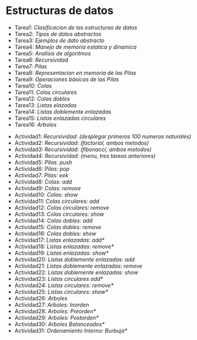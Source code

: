 <h1>Estructuras de datos</h1>
<ul>
  <li b>Tarea1: </b> <i> Clasificacion de las estructuras de datos</i>
  <li b>Tarea2: </b> <i> Tipos de datos abstractos</i>
  <li b>Tarea3: </b> <i> Ejemplos de dato abstracto</i>
  <li b>Tarea4: </b> <i> Manejo de memoria estatica y dinamica</i>
  <li b>Tarea5: </b> <i> Analisis de algoritmos</i>
  <li b>Tarea6: </b> <i> Recursividad</i>
  <li b>Tarea7: </b> <i> Pilas</i>
  <li b>Tarea8: </b> <i> Representacion en memoria de las Pilas</i>
  <li b>Tarea9: </b> <i> Operaciones básicas de las Pilas</i>
  <li b>Tarea10: </b> <i> Colas</i>
  <li b>Tarea11: </b> <i> Colas circulares</i>
  <li b>Tarea12: </b> <i> Colas dobles</i>
  <li b>Tarea13: </b> <i> Listas elazadas</i>
  <li b>Tarea14: </b> <i> Listas doblemente enlazadas</i>
  <li b>Tarea15: </b> <i> Listas enlazadas circulares</i>
  <li b>Tarea16: </b> <i> Arboles</i>
</ul>

<ul>
  <li b>Actividad1: </b> <i> Recursividad: (desplegar primeros 100 numeros naturales)</i>
  <li b>Actividad2: </b> <i> Recursividad: (factorial, ambos metodos)</i>
  <li b>Actividad3: </b> <i> Recursividad: (fibonacci, ambos metodos)</i>
  <li b>Actividad4: </b> <i> Recursividad: (menu, tres tareas anteriores)</i>
  <li b>Actividad5: </b> <i> Pilas: push</i>
  <li b>Actividad6: </b> <i> Pilas: pop</i>
  <li b>Actividad7: </b> <i> Pilas: eek</i>
  <li b>Actividad8: </b> <i> Colas: add</i>
  <li b>Actividad9: </b> <i> Colas: remove</i>
  <li b>Actividad10: </b> <i> Colas: show</i>
  <li b>Actividad11: </b> <i> Colas circulares: add</i>
  <li b>Actividad12: </b> <i> Colas circulares: remove</i>
  <li b>Actividad13: </b> <i> Colas circulares: show</i>
  <li b>Actividad14: </b> <i> Colas dobles: add</i>
  <li b>Actividad15: </b> <i> Colas dobles: remove</i>
  <li b>Actividad16: </b> <i> Colas dobles: show</i>
  <li b>Actividad17: </b> <i> Listas enlazadas: add*</i>
  <li b>Actividad18: </b> <i> Listas enlazadas: remove*</i>
  <li b>Actividad19: </b> <i> Listas enlazadas: show*</i>
  <li b>Actividad20: </b> <i> Listas doblemente enlazadas: add</i>
  <li b>Actividad21: </b> <i> Listas doblemente enlazadas: remove</i>
  <li b>Actividad22: </b> <i> Listas doblemente enlazadas: show</i>
  <li b>Actividad23: </b> <i> Listas circulares add*</i>
  <li b>Actividad24: </b> <i> Listas circulares: remove*</i>
  <li b>Actividad25: </b> <i> Listas circulares: show*</i>
  <li b>Actividad26: </b> <i> Arboles</i>
  <li b>Actividad27: </b> <i> Arboles: Inorden</i>
  <li b>Actividad28: </b> <i> Arboles: Preorden*</i>
  <li b>Actividad29: </b> <i> Arboles: Postorden*</i>
  <li b>Actividad30: </b> <i> Arboles Balanceados*</i>
  <li b>Actividad31: </b> <i> Ordenamiento Interno: Burbuja*</i>
</ul>
